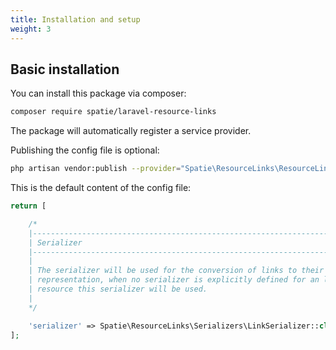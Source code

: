 ```yaml
---
title: Installation and setup
weight: 3
---
```


## Basic installation

You can install this package via composer:

```bash
composer require spatie/laravel-resource-links
```

The package will automatically register a service provider.

Publishing the config file is optional:

```bash
php artisan vendor:publish --provider="Spatie\ResourceLinks\ResourceLinksServiceProvider" --tag="config"
```

This is the default content of the config file:

```php
return [

    /*
    |--------------------------------------------------------------------------
    | Serializer
    |--------------------------------------------------------------------------
    |
    | The serializer will be used for the conversion of links to their array
    | representation, when no serializer is explicitly defined for an link
    | resource this serializer will be used.
    |
    */

    'serializer' => Spatie\ResourceLinks\Serializers\LinkSerializer::class,
];
```
